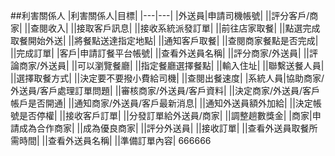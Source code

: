 ##利害關係人
|利害關係人|目標|
|---|---|
|外送員|申請司機帳號|
||評分客戶/商家|
||查閱收入|
||接取客戶訊息|
||接收系統派發訂單|
||前往店家取餐|
||點選完成取餐開始外送|
||將餐點送達指定地點|
||通知客戶取餐|
||查閱商家餐點是否完成|
||完成訂單|
|客戶|申請訂餐平台帳號|
||查看外送員名稱|
||評分商家/外送員|
||評論商家/外送員|
||可以瀏覽餐廳|
||指定餐廳選擇餐點|
||輸入住址|
||聯繫送餐人員|
||選擇取餐方式|
||決定要不要撥小費給司機|
||查閱出餐速度|
|系統人員|協助商家/外送員/客戶處理訂單問題|
||審核商家/外送員/客戶資料|
||決定商家/外送員/客戶帳戶是否開通|
||通知商家/外送員/客戶最新消息|
||通知外送員額外加給|
||決定帳號是否停權|
||接收客戶訂單|
||分發訂單給外送員/商家|
||調整趟數獎金|
|商家|申請成為合作商家|
||成為優良商家|
||評分外送員|
||接收訂單|
||查看外送員取餐所需時間|
||查看外送員名稱|
||準備訂單內容|
666666